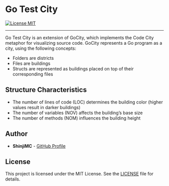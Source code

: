 # Go Test City

<a href="https://opensource.org/licenses/MIT">
<img src="https://img.shields.io/badge/license-MIT-blue.svg" alt="License MIT">
</a>

---

Go Test City is an extension of GoCity, which implements the Code City metaphor for visualizing source code. GoCity represents a Go program as a city, using the following concepts:

- Folders are districts
- Files are buildings
- Structs are represented as buildings placed on top of their corresponding files

## Structure Characteristics

- The number of lines of code (LOC) determines the building color (higher values result in darker buildings)
- The number of variables (NOV) affects the building’s base size
- The number of methods (NOM) influences the building height

## Author

- **ShinjiMC** - [GitHub Profile](https://github.com/ShinjiMC)

## License

This project is licensed under the MIT License. See the [LICENSE](LICENSE) file for details.
